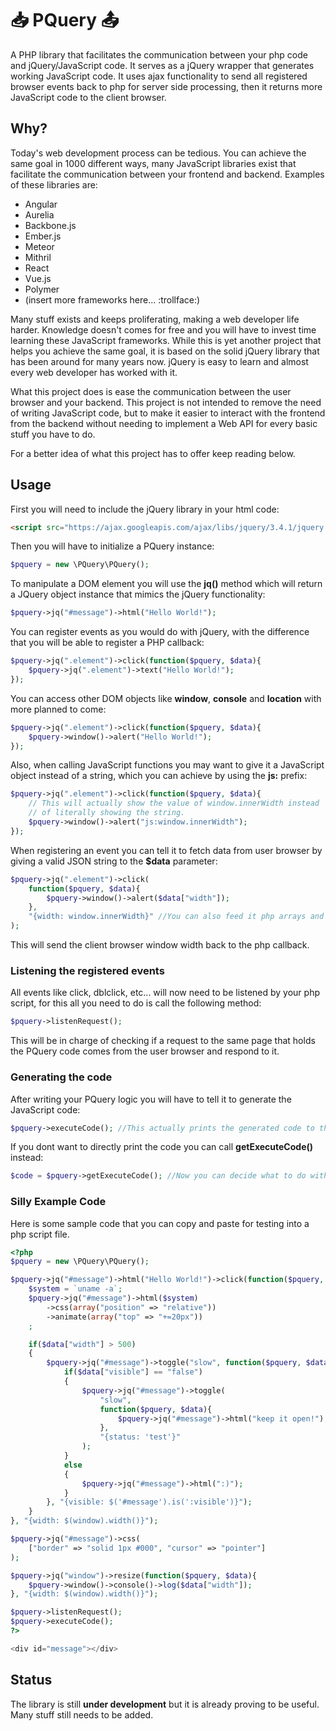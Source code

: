 # :inbox_tray: PQuery :outbox_tray:

A PHP library that facilitates the communication between your php
code and jQuery/JavaScript code. It serves as a jQuery wrapper that
generates working JavaScript code. It uses ajax functionality to send
all registered browser events back to php for server side processing, then
it returns more JavaScript code to the client browser.

## Why?

Today's web development process can be tedious. You can achieve the same goal
in 1000 different ways, many JavaScript libraries exist that facilitate the
communication between your frontend and backend. Examples of these libraries
are: 

* Angular
* Aurelia
* Backbone.js
* Ember.js
* Meteor
* Mithril
* React
* Vue.js
* Polymer
* (insert more frameworks here... :trollface:)

Many stuff exists and keeps proliferating, making a web developer life harder.
Knowledge doesn't comes for free and you will have to invest time learning these 
JavaScript frameworks. While this is yet another project that helps you achieve 
the same goal, it is based on the solid jQuery library that has been around for 
many years now. jQuery is easy to learn and almost every web developer has 
worked with it.

What this project does is ease the communication between the user browser
and your backend. This project is not intended to remove the need of writing 
JavaScript code, but to make it easier to interact with the frontend from the 
backend without needing to implement a Web API for every basic stuff you have 
to do.

For a better idea of what this project has to offer keep reading below.

## Usage

First you will need to include the jQuery library in your html code:

```html
<script src="https://ajax.googleapis.com/ajax/libs/jquery/3.4.1/jquery.min.js"></script>
```

Then you will have to initialize a PQuery instance:

```php
$pquery = new \PQuery\PQuery();
```

To manipulate a DOM element you will use the **jq()** method which will return
a JQuery object instance that mimics the jQuery functionality:

```php
$pquery->jq("#message")->html("Hello World!");
```

You can register events as you would do with jQuery, with the difference that
you will be able to register a PHP callback:

```php
$pquery->jq(".element")->click(function($pquery, $data){
    $pquery->jq(".element")->text("Hello World!");
});
```

You can access other DOM objects like **window**, **console** and **location** 
with more planned to come:

```php
$pquery->jq(".element")->click(function($pquery, $data){
    $pquery->window()->alert("Hello World!");
});
```

Also, when calling JavaScript functions you may want to give it a JavaScript
object instead of a string, which you can achieve by using the **js:** prefix:

```php
$pquery->jq(".element")->click(function($pquery, $data){
    // This will actually show the value of window.innerWidth instead
    // of literally showing the string.
    $pquery->window()->alert("js:window.innerWidth");
});
```

When registering an event you can tell it to fetch data from user browser by
giving a valid JSON string to the **$data** parameter:

```php
$pquery->jq(".element")->click(
    function($pquery, $data){
        $pquery->window()->alert($data["width"]);
    },
    "{width: window.innerWidth}" //You can also feed it php arrays and objects.
);
```

This will send the client browser window width back to the php callback.

### Listening the registered events

All events like click, dblclick, etc... will now need to be listened by your
php script, for this all you need to do is call the following method:

```php
$pquery->listenRequest();
```

This will be in charge of checking if a request to the same page that holds
the PQuery code comes from the user browser and respond to it.

### Generating the code

After writing your PQuery logic you will have to tell it to generate the 
JavaScript code:

```php
$pquery->executeCode(); //This actually prints the generated code to the document
```

If you dont want to directly print the code you can call 
**getExecuteCode()** instead:

```php
$code = $pquery->getExecuteCode(); //Now you can decide what to do with it
```

### Silly Example Code

Here is some sample code that you can copy and paste for testing into a 
php script file.

```php
<?php
$pquery = new \PQuery\PQuery();

$pquery->jq("#message")->html("Hello World!")->click(function($pquery, $data){
    $system = `uname -a`;
    $pquery->jq("#message")->html($system)
        ->css(array("position" => "relative"))
        ->animate(array("top" => "+=20px"))
    ;

    if($data["width"] > 500)
    {
        $pquery->jq("#message")->toggle("slow", function($pquery, $data){
            if($data["visible"] == "false")
            {
                $pquery->jq("#message")->toggle(
                    "slow",
                    function($pquery, $data){
                        $pquery->jq("#message")->html("keep it open!");
                    }, 
                    "{status: 'test'}"
                );
            }
            else
            {
                $pquery->jq("#message")->html(":)");
            }
        }, "{visible: $('#message').is(':visible')}");
    }
}, "{width: $(window).width()}");

$pquery->jq("#message")->css(
    ["border" => "solid 1px #000", "cursor" => "pointer"]
);

$pquery->jq("window")->resize(function($pquery, $data){
    $pquery->window()->console()->log($data["width"]);
}, "{width: $(window).width()}");

$pquery->listenRequest();
$pquery->executeCode();
?>

<div id="message"></div>
```

## Status

The library is still **under development** but it is already proving to be
useful. Many stuff still needs to be added.